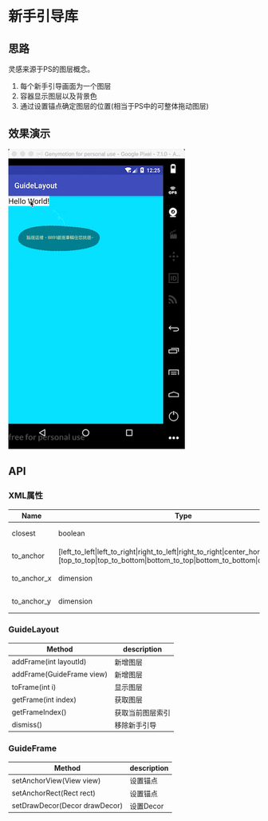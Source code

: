 # 新手引导库

## 思路
灵感来源于PS的图层概念。

1. 每个新手引导画面为一个图层
2. 容器显示图层以及背景色
3. 通过设置锚点确定图层的位置(相当于PS中的可整体拖动图层)

## 效果演示

![](./screenshot/newer_guide.gif)

## API

### XML属性

| Name   | Type   | Default| Description|
| ------ | ------ | ------ | ---------- |
| closest | boolean | false | 图层最靠近锚点控件|
| to_anchor | [left_to_left\|left_to_right\|right_to_left\|right_to_right\|center_horizontal]\|<br>[top_to_top\|top_to_bottom\|bottom_to_top\|bottom_to_bottom\|center_vertical] | left_to_left\|top_to_top  | 靠近锚点的位置 |
| to_anchor_x | dimension | 0 | 和锚点x偏移量|
| to_anchor_y | dimension | 0 | 和锚点y偏移量|

### GuideLayout

| Method | description|
| ------ | ---------- |
| addFrame(int layoutId)  | 新增图层|
| addFrame(GuideFrame view) | 新增图层 |
| toFrame(int i) | 显示图层  |
| getFrame(int index) | 获取图层  |
| getFrameIndex() | 获取当前图层索引  |
| dismiss() | 移除新手引导  |

### GuideFrame

| Method | description|
| ------ | ---------- |
| setAnchorView(View view)  | 设置锚点|
| setAnchorRect(Rect rect) | 设置锚点 |
| setDrawDecor(Decor drawDecor) | 设置Decor |
